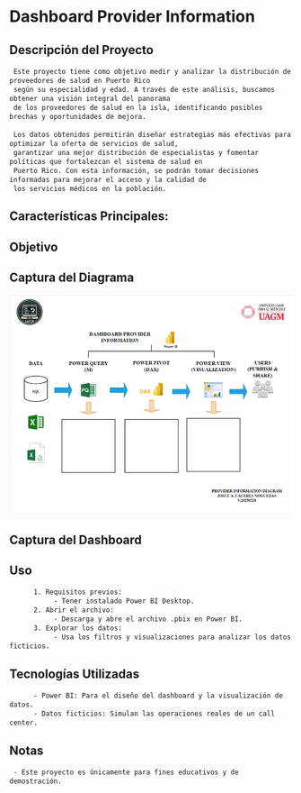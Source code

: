 # Dashboard Provider Information


## Descripción del Proyecto
     Este proyecto tiene como objetivo medir y analizar la distribución de proveedores de salud en Puerto Rico 
     según su especialidad y edad. A través de este análisis, buscamos obtener una visión integral del panorama 
     de los proveedores de salud en la isla, identificando posibles brechas y oportunidades de mejora.

     Los datos obtenidos permitirán diseñar estrategias más efectivas para optimizar la oferta de servicios de salud,
     garantizar una mejor distribución de especialistas y fomentar políticas que fortalezcan el sistema de salud en 
     Puerto Rico. Con esta información, se podrán tomar decisiones informadas para mejorar el acceso y la calidad de 
     los servicios médicos en la población.

## Características Principales:

## Objetivo

## Captura del Diagrama

![alt text](Img-01.png)

## Captura del Dashboard

## Uso 
          1. Requisitos previos:
               - Tener instalado Power BI Desktop.
          2. Abrir el archivo:
               - Descarga y abre el archivo .pbix en Power BI.
          3. Explorar los datos:
               - Usa los filtros y visualizaciones para analizar los datos ficticios.

## Tecnologías Utilizadas
          - Power BI: Para el diseño del dashboard y la visualización de datos.
          - Datos ficticios: Simulan las operaciones reales de un call center.              

## Notas
     - Este proyecto es únicamente para fines educativos y de demostración.